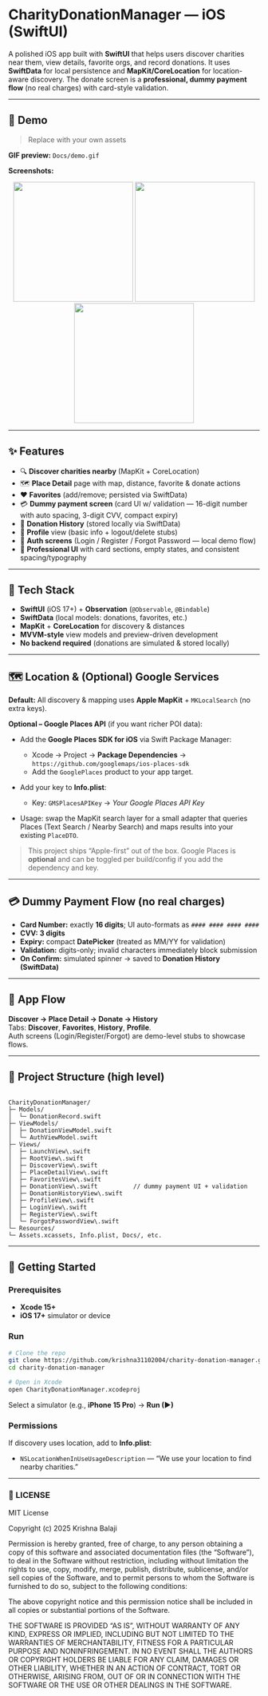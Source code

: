 # CharityDonationManager — iOS (SwiftUI)

A polished iOS app built with **SwiftUI** that helps users discover charities near them, view details, favorite orgs, and record donations. It uses **SwiftData** for local persistence and **MapKit/CoreLocation** for location-aware discovery. The donate screen is a **professional, dummy payment flow** (no real charges) with card-style validation.

---

## 👀 Demo

> Replace with your own assets

**GIF preview:**
`Docs/demo.gif`

**Screenshots:**

<p align="center">
  <img src="Docs/screen1.png" width="240" />
  <img src="Docs/screen2.png" width="240" />
  <img src="Docs/screen3.png" width="240" />
</p>

---

## ✨ Features

* 🔍 **Discover charities nearby** (MapKit + CoreLocation)  
* 🗺 **Place Detail** page with map, distance, favorite & donate actions  
* ❤️ **Favorites** (add/remove; persisted via SwiftData)  
* 💳 **Dummy payment screen** (card UI w/ validation — 16-digit number with auto spacing, 3-digit CVV, compact expiry)  
* 📜 **Donation History** (stored locally via SwiftData)  
* 👤 **Profile** view (basic info + logout/delete stubs)  
* 🔐 **Auth screens** (Login / Register / Forgot Password — local demo flow)  
* 🎨 **Professional UI** with card sections, empty states, and consistent spacing/typography  

---

## 🧱 Tech Stack

* **SwiftUI** (iOS 17+) + **Observation** (`@Observable`, `@Bindable`)  
* **SwiftData** (local models: donations, favorites, etc.)  
* **MapKit** + **CoreLocation** for discovery & distances  
* **MVVM-style** view models and preview-driven development  
* **No backend required** (donations are simulated & stored locally)  

---

## 🗺️ Location & (Optional) Google Services

**Default:** All discovery & mapping uses **Apple MapKit** + `MKLocalSearch` (no extra keys).

**Optional – Google Places API** (if you want richer POI data):  

* Add the **Google Places SDK for iOS** via Swift Package Manager:  
  - Xcode → Project → **Package Dependencies** →  
    `https://github.com/googlemaps/ios-places-sdk`  
  - Add the `GooglePlaces` product to your app target.  

* Add your key to **Info.plist**:  
  - Key: `GMSPlacesAPIKey` → *Your Google Places API Key*  

* Usage: swap the MapKit search layer for a small adapter that queries Places (Text Search / Nearby Search) and maps results into your existing `PlaceDTO`.

> This project ships “Apple-first” out of the box. Google Places is **optional** and can be toggled per build/config if you add the dependency and key.

---

## 💳 Dummy Payment Flow (no real charges)

* **Card Number:** exactly **16 digits**; UI auto-formats as `#### #### #### ####`  
* **CVV:** **3 digits**  
* **Expiry:** compact **DatePicker** (treated as MM/YY for validation)  
* **Validation:** digits-only; invalid characters immediately block submission  
* **On Confirm:** simulated spinner → saved to **Donation History (SwiftData)**  

---

## 🧭 App Flow

**Discover → Place Detail → Donate → History**  
Tabs: **Discover**, **Favorites**, **History**, **Profile**.  
Auth screens (Login/Register/Forgot) are demo-level stubs to showcase flows.  

---

## 📁 Project Structure (high level)

```

CharityDonationManager/
├─ Models/
│  └─ DonationRecord.swift
├─ ViewModels/
│  ├─ DonationViewModel.swift
│  └─ AuthViewModel.swift
├─ Views/
│  ├─ LaunchView\.swift
│  ├─ RootView\.swift
│  ├─ DiscoverView\.swift
│  ├─ PlaceDetailView\.swift
│  ├─ FavoritesView\.swift
│  ├─ DonationView\.swift          // dummy payment UI + validation
│  ├─ DonationHistoryView\.swift
│  ├─ ProfileView\.swift
│  ├─ LoginView\.swift
│  ├─ RegisterView\.swift
│  └─ ForgotPasswordView\.swift
└─ Resources/
└─ Assets.xcassets, Info.plist, Docs/, etc.

````

---

## 🚀 Getting Started

### Prerequisites

* **Xcode 15+**  
* **iOS 17+** simulator or device  

### Run

```bash
# Clone the repo
git clone https://github.com/krishna31102004/charity-donation-manager.git
cd charity-donation-manager

# Open in Xcode
open CharityDonationManager.xcodeproj
````

Select a simulator (e.g., **iPhone 15 Pro**) → **Run (▶)**

### Permissions

If discovery uses location, add to **Info.plist**:

* `NSLocationWhenInUseUsageDescription` — “We use your location to find nearby charities.”

---

### 📄 LICENSE

MIT License

Copyright (c) 2025 Krishna Balaji

Permission is hereby granted, free of charge, to any person obtaining a copy
of this software and associated documentation files (the “Software”), to deal
in the Software without restriction, including without limitation the rights
to use, copy, modify, merge, publish, distribute, sublicense, and/or sell
copies of the Software, and to permit persons to whom the Software is
furnished to do so, subject to the following conditions:

The above copyright notice and this permission notice shall be included in all
copies or substantial portions of the Software.

THE SOFTWARE IS PROVIDED “AS IS”, WITHOUT WARRANTY OF ANY KIND, EXPRESS OR
IMPLIED, INCLUDING BUT NOT LIMITED TO THE WARRANTIES OF MERCHANTABILITY,
FITNESS FOR A PARTICULAR PURPOSE AND NONINFRINGEMENT. IN NO EVENT SHALL THE
AUTHORS OR COPYRIGHT HOLDERS BE LIABLE FOR ANY CLAIM, DAMAGES OR OTHER
LIABILITY, WHETHER IN AN ACTION OF CONTRACT, TORT OR OTHERWISE, ARISING FROM,
OUT OF OR IN CONNECTION WITH THE SOFTWARE OR THE USE OR OTHER DEALINGS IN THE
SOFTWARE.
